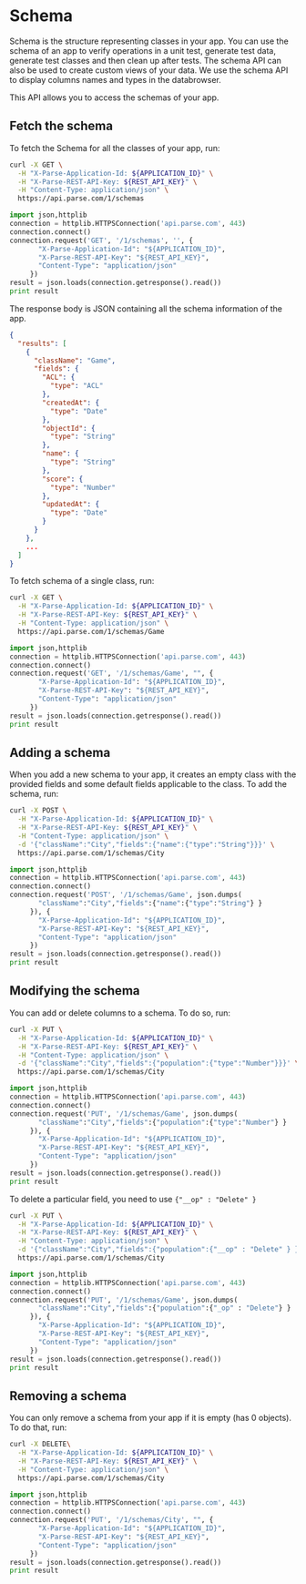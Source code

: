 # Schema

Schema is the structure representing classes in your app. You can use the schema
of an app to verify operations in a unit test, generate test data, generate test
classes and then clean up after tests. The schema API can also be used to create
custom views of your data. We use the schema API to display columns names and 
types in the databrowser.

This API allows you to access the schemas of your app.

## Fetch the schema
To fetch the Schema for all the classes of your app, run:

```bash
curl -X GET \
  -H "X-Parse-Application-Id: ${APPLICATION_ID}" \
  -H "X-Parse-REST-API-Key: ${REST_API_KEY}" \
  -H "Content-Type: application/json" \
  https://api.parse.com/1/schemas
```
```python
import json,httplib
connection = httplib.HTTPSConnection('api.parse.com', 443)
connection.connect()
connection.request('GET', '/1/schemas', '', {
       "X-Parse-Application-Id": "${APPLICATION_ID}",
       "X-Parse-REST-API-Key": "${REST_API_KEY}",
       "Content-Type": "application/json"
     })
result = json.loads(connection.getresponse().read())
print result
```

The response body is JSON containing all the schema information of the app.

```json
{
  "results": [
    {
      "className": "Game",
      "fields": {
        "ACL": {
          "type": "ACL"
        },
        "createdAt": {
          "type": "Date"
        },
        "objectId": {
          "type": "String"
        },
        "name": {
          "type": "String"
        },
        "score": {
          "type": "Number"
        },
        "updatedAt": {
          "type": "Date"
        }
      }
    },
    ...
  ]
}
```

To fetch schema of a single class, run:

```bash
curl -X GET \
  -H "X-Parse-Application-Id: ${APPLICATION_ID}" \
  -H "X-Parse-REST-API-Key: ${REST_API_KEY}" \
  -H "Content-Type: application/json" \
  https://api.parse.com/1/schemas/Game
```
```python
import json,httplib
connection = httplib.HTTPSConnection('api.parse.com', 443)
connection.connect()
connection.request('GET', '/1/schemas/Game', "", {
       "X-Parse-Application-Id": "${APPLICATION_ID}",
       "X-Parse-REST-API-Key": "${REST_API_KEY}",
       "Content-Type": "application/json"
     })
result = json.loads(connection.getresponse().read())
print result
```

## Adding a schema 

When you add a new schema to your app, it creates an empty class with the provided
fields and some default fields applicable to the class. To add the schema, run:

```bash
curl -X POST \
  -H "X-Parse-Application-Id: ${APPLICATION_ID}" \
  -H "X-Parse-REST-API-Key: ${REST_API_KEY}" \
  -H "Content-Type: application/json" \
  -d '{"className":"City","fields":{"name":{"type":"String"}}}' \
  https://api.parse.com/1/schemas/City
```
```python
import json,httplib
connection = httplib.HTTPSConnection('api.parse.com', 443)
connection.connect()
connection.request('POST', '/1/schemas/Game', json.dumps(
       "className":"City","fields":{"name":{"type":"String"} }
     }), {
       "X-Parse-Application-Id": "${APPLICATION_ID}",
       "X-Parse-REST-API-Key": "${REST_API_KEY}",
       "Content-Type": "application/json"
     })
result = json.loads(connection.getresponse().read())
print result
```

## Modifying the schema

You can add or delete columns to a schema. To do so, run:

```bash
curl -X PUT \
  -H "X-Parse-Application-Id: ${APPLICATION_ID}" \
  -H "X-Parse-REST-API-Key: ${REST_API_KEY}" \
  -H "Content-Type: application/json" \
  -d '{"className":"City","fields":{"population":{"type":"Number"}}}' \
  https://api.parse.com/1/schemas/City
```
```python
import json,httplib
connection = httplib.HTTPSConnection('api.parse.com', 443)
connection.connect()
connection.request('PUT', '/1/schemas/Game', json.dumps(
       "className":"City","fields":{"population":{"type":"Number"} }
     }), {
       "X-Parse-Application-Id": "${APPLICATION_ID}",
       "X-Parse-REST-API-Key": "${REST_API_KEY}",
       "Content-Type": "application/json"
     })
result = json.loads(connection.getresponse().read())
print result
```

To delete a particular field, you need to use `{"__op" : "Delete" }`

```bash
curl -X PUT \
  -H "X-Parse-Application-Id: ${APPLICATION_ID}" \
  -H "X-Parse-REST-API-Key: ${REST_API_KEY}" \
  -H "Content-Type: application/json" \
  -d '{"className":"City","fields":{"population":{"__op" : "Delete" } } }'
  https://api.parse.com/1/schemas/City
```
```python
import json,httplib
connection = httplib.HTTPSConnection('api.parse.com', 443)
connection.connect()
connection.request('PUT', '/1/schemas/Game', json.dumps(
       "className":"City","fields":{"population":{"_op" : "Delete"} }
     }), {
       "X-Parse-Application-Id": "${APPLICATION_ID}",
       "X-Parse-REST-API-Key": "${REST_API_KEY}",
       "Content-Type": "application/json"
     })
result = json.loads(connection.getresponse().read())
print result
```

## Removing a schema 

You can only remove a schema from your app if it is empty (has 0 objects). 
To do that, run:

```bash
curl -X DELETE\
  -H "X-Parse-Application-Id: ${APPLICATION_ID}" \
  -H "X-Parse-REST-API-Key: ${REST_API_KEY}" \
  -H "Content-Type: application/json" \
  https://api.parse.com/1/schemas/City
```
```python
import json,httplib
connection = httplib.HTTPSConnection('api.parse.com', 443)
connection.connect()
connection.request('PUT', '/1/schemas/City', "", {
       "X-Parse-Application-Id": "${APPLICATION_ID}",
       "X-Parse-REST-API-Key": "${REST_API_KEY}",
       "Content-Type": "application/json"
     })
result = json.loads(connection.getresponse().read())
print result
```
